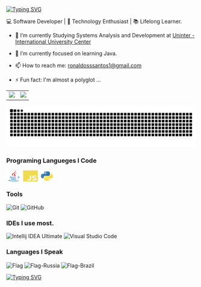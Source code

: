 

[![Typing SVG](https://readme-typing-svg.herokuapp.com?color=ADD8E6&lines=+Hi+There!+I'm+Ronaldoss+Welcome!+👋)](https://git.io/typing-svg)

<div>
💻 Software Developer | 🚀 Technology Enthusiast | 📚 Lifelong Learner.

- 🔭 I’m currently Studying Systems Analysis and Development at [Uninter - International University Center](https://www.uninter.com/)

- 🌱 I’m currently focused on learning Java.
- 📫 How to reach me: ronaldosssantos1@gmail.com
- ⚡ Fun fact: I'm almost a polyglot ...
</div>
<table>
  <tr>
    <td>
      <img height="180em" src="https://github-readme-stats.vercel.app/api?username=Ronaldosdeltas&show_icons=true&theme=tokyonight&count_private=true"/>
    </td>
    <td>
      <img height="180em" src="https://github-readme-stats.vercel.app/api/top-langs/?username=Ronaldosdeltas&layout=compact&theme=tokyonight"/>
    </td>
  </tr>
</table>

<div>
  
![Snake animation](https://github.com/Ronaldosdeltas/Ronaldosdeltas/blob/output/github-contribution-grid-snake.svg)
</div>

### **Programing Langueges I Code**
 <img align="center" alt="Ph-Java" height="30" width="40" src="https://raw.githubusercontent.com/devicons/devicon/master/icons/java/java-original.svg"> <img align="center" alt="Ph-Js" height="30" width="40" src="https://raw.githubusercontent.com/devicons/devicon/master/icons/javascript/javascript-plain.svg"> <img align="center" alt="Ph-Python" height="30" width="40" src="https://raw.githubusercontent.com/devicons/devicon/master/icons/python/python-original.svg">

### **Tools**
 ![Git](https://img.shields.io/badge/git-%23F05033.svg?style=for-the-badge&logo=git&logoColor=white)  ![GitHub](https://img.shields.io/badge/github-%23121011.svg?style=for-the-badge&logo=github&logoColor=white)

### **IDEs I use most.**
![Intellij IDEA Ultimate](https://img.shields.io/badge/IntelliJ_IDEA-000000.svg?style=for-the-badge&logo=intellij-idea&logoColor=white) ![Visual Studio Code](https://img.shields.io/badge/VS_Code-0078D4.svg?style=for-the-badge&logo=visual-studio-code&logoColor=white)


### **Languages I Speak**
<img align="center" alt="Flag" height="30" width="40" src="https://upload.wikimedia.org/wikipedia/en/a/ae/Flag_of_the_United_Kingdom.svg"> <img align="center" alt="Flag-Russia" height="30" width="40" src="https://upload.wikimedia.org/wikipedia/en/f/f3/Flag_of_Russia.svg"> <img align="center" alt="Flag-Brazil" height="30" width="40" src="https://upload.wikimedia.org/wikipedia/en/0/05/Flag_of_Brazil.svg">

 [![Typing SVG](https://readme-typing-svg.herokuapp.com?color=ADD8E6&lines=+Hope+ya+had+Good+Time!+👋)](https://git.io/typing-svg)



